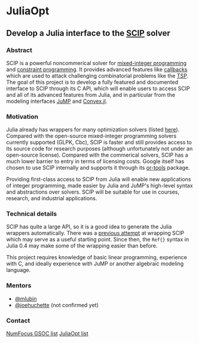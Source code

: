 # JuliaOpt

## Develop a Julia interface to the [SCIP](http://scip.zib.de/) solver


### Abstract

SCIP is a powerful noncommerical solver for [mixed-integer programming](https://en.wikipedia.org/wiki/Integer_programming) and
[constraint programming](https://en.wikipedia.org/wiki/Constraint_programming).
It provides advanced features like [callbacks](http://jump.readthedocs.org/en/latest/callbacks.html) which are used to attack challenging combinatorial problems
like the [TSP](https://en.wikipedia.org/wiki/Travelling_salesman_problem).
The goal of this project is to develop a fully featured and documented
interface to SCIP through its C API, which will enable
users to access SCIP and all of its advanced features from Julia,
and in particular from the modeling interfaces
[JuMP](https://github.com/JuliaOpt/JuMP.jl)
and [Convex.jl](https://github.com/JuliaOpt/Convex.jl).

### Motivation

Julia already has wrappers for many optimization solvers (listed [here](http://www.juliaopt.org/)). Compared with the open-source mixed-integer programming solvers currently supported (GLPK, Cbc), SCIP is faster and still provides access to its source code for research purposes (although unfortunately not under an open-source license). Compared with the commerical solvers, SCIP has a much lower barrier to entry in terms of licensing costs. Google itself has chosen to use SCIP internally and supports it through its [or-tools](https://github.com/google/or-tools) package.

Providing first-class access to SCIP from Julia will enable new applications of 
integer programming, made easier by Julia and JuMP's high-level syntax and abstractions
over solvers. SCIP will be suitable for use in courses, research, and industrial applications.

### Technical details

SCIP has quite a large API, so it is a good idea to generate
the Julia wrappers automatically. There was a
[previous attempt](https://github.com/ryanjoneil/SCIP.jl) at wrapping
SCIP which may serve as a useful starting point. Since then,
the ``Ref{}`` syntax in Julia 0.4 may make some of the wrapping
easier than before.

This project requires knowledge of basic linear programming, experience with C, and ideally experience with JuMP or another algebraic modeling language.

### Mentors

* [@mlubin](https://github.com/mlubin)
* [@joehuchette](https://github.com/joehuchette/) (not confirmed yet)

### Contact

[NumFocus GSOC list](https://groups.google.com/a/numfocus.org/forum/#!forum/gsoc)
[JuliaOpt list](https://groups.google.com/forum/#!forum/julia-opt)
